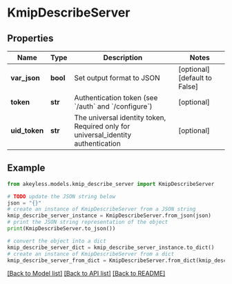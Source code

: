 # KmipDescribeServer


## Properties

Name | Type | Description | Notes
------------ | ------------- | ------------- | -------------
**var_json** | **bool** | Set output format to JSON | [optional] [default to False]
**token** | **str** | Authentication token (see &#x60;/auth&#x60; and &#x60;/configure&#x60;) | [optional] 
**uid_token** | **str** | The universal identity token, Required only for universal_identity authentication | [optional] 

## Example

```python
from akeyless.models.kmip_describe_server import KmipDescribeServer

# TODO update the JSON string below
json = "{}"
# create an instance of KmipDescribeServer from a JSON string
kmip_describe_server_instance = KmipDescribeServer.from_json(json)
# print the JSON string representation of the object
print(KmipDescribeServer.to_json())

# convert the object into a dict
kmip_describe_server_dict = kmip_describe_server_instance.to_dict()
# create an instance of KmipDescribeServer from a dict
kmip_describe_server_from_dict = KmipDescribeServer.from_dict(kmip_describe_server_dict)
```
[[Back to Model list]](../README.md#documentation-for-models) [[Back to API list]](../README.md#documentation-for-api-endpoints) [[Back to README]](../README.md)


